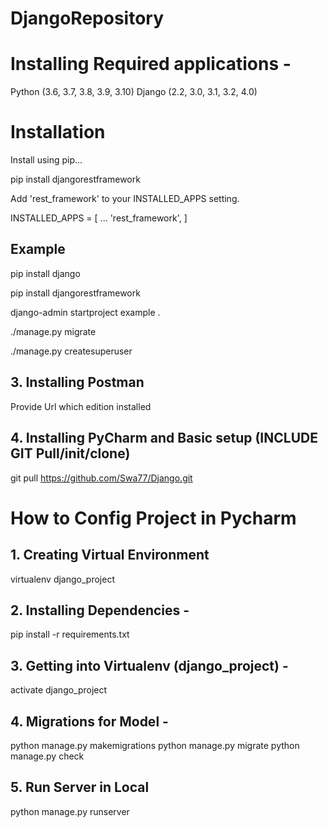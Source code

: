 # DjangoRepository
# Installing Required applications - 
Python (3.6, 3.7, 3.8, 3.9, 3.10)
Django (2.2, 3.0, 3.1, 3.2, 4.0)
# Installation
Install using pip...

pip install djangorestframework

Add 'rest_framework' to your INSTALLED_APPS setting.

INSTALLED_APPS = [
    ...
    'rest_framework',
]

## Example
pip install django

pip install djangorestframework

django-admin startproject example .

./manage.py migrate

./manage.py createsuperuser

## 3. Installing Postman 
Provide Url which edition installed 

## 4. Installing PyCharm and Basic setup (INCLUDE GIT Pull/init/clone)

git pull https://github.com/Swa77/Django.git 

# How to Config Project in Pycharm

## 1. Creating Virtual Environment
virtualenv django_project

## 2. Installing Dependencies - 
pip install -r requirements.txt 

## 3. Getting into Virtualenv (django_project) - 
activate django_project

## 4. Migrations for Model - 
python manage.py makemigrations
python manage.py migrate 
python manage.py check 

## 5. Run Server in Local 
python manage.py runserver
